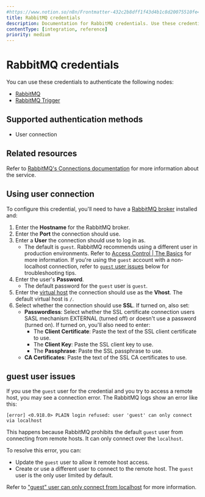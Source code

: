 ```yaml
---
#https://www.notion.so/n8n/Frontmatter-432c2b8dff1f43d4b1c8d20075510fe4
title: RabbitMQ credentials
description: Documentation for RabbitMQ credentials. Use these credentials to authenticate RabbitMQ in n8n, a workflow automation platform.
contentType: [integration, reference]
priority: medium
---
```


# RabbitMQ credentials

You can use these credentials to authenticate the following nodes:

- [RabbitMQ](/integrations/builtin/app-nodes/n8n-nodes-base.rabbitmq.md)
- [RabbitMQ Trigger](/integrations/builtin/trigger-nodes/n8n-nodes-base.rabbitmqtrigger.md)

## Supported authentication methods

- User connection

## Related resources

Refer to [RabbitMQ's Connections documentation](https://www.rabbitmq.com/docs/connections) for more information about the service.

## Using user connection

To configure this credential, you'll need to have a [RabbitMQ broker](https://www.rabbitmq.com/) installed and:

1. Enter the **Hostname** for the RabbitMQ broker.
2. Enter the **Port** the connection should use.
3. Enter a **User** the connection should use to log in as.
    - The default is `guest`. RabbitMQ recommends using a different user in production environments. Refer to [Access Control | The Basics](https://www.rabbitmq.com/docs/access-control#basics) for more information. If you're using the `guest` account with a non-localhost connection, refer to [`guest` user issues](#guest-user-issues) below for troubleshooting tips.
4. Enter the user's **Password**.
    - The default password for the `guest` user is `guest`.
5. Enter the [virtual host](https://www.rabbitmq.com/docs/vhosts) the connection should use as the **Vhost**. The default virtual host is `/`.
6. Select whether the connection should use **SSL**. If turned on, also set:
    - **Passwordless**: Select whether the SSL certificate connection users SASL mechanism EXTERNAL (turned off) or doesn't use a password (turned on). If turned on, you'll also need to enter:
        - The **Client Certificate**: Paste the text of the SSL client certificate to use.
        - The **Client Key**: Paste the SSL client key to use.
        - The **Passphrase**: Paste the SSL passphrase to use.
    - **CA Certificates**: Paste the text of the SSL CA certificates to use.

## guest user issues

If you use the `guest` user for the credential and you try to access a remote host, you may see a connection error. The RabbitMQ logs show an error like this:

    [error] <0.918.0> PLAIN login refused: user 'guest' can only connect via localhost

This happens because RabbitMQ prohibits the default `guest` user from connecting from remote hosts. It can only connect over the `localhost`.

To resolve this error, you can:

- Update the `guest` user to allow it remote host access.
- Create or use a different user to connect to the remote host. The `guest` user is the only user limited by default.

Refer to ["guest" user can only connect from localhost](https://www.rabbitmq.com/docs/access-control#loopback-users) for more information.


